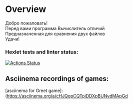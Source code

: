 # Overview
Добро пожаловать! <br>
Перед вами программа Вычислитель отличий <br>
Предназначенная для сравнения двух файлов <br>
Удачи!<br>

### Hexlet tests and linter status:
[![Actions Status](https://github.com/EugeneViktP/java-project-71/actions/workflows/hexlet-check.yml/badge.svg)](https://github.com/EugeneViktP/java-project-71/actions)

## Asciinema recordings of games: <br>

[asciinema for Greet game]:(https://asciinema.org/a/cHJQopCQTpiDDXpBUNvdMApGd <br>
